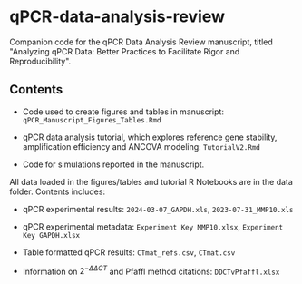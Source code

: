 # qPCR-data-analysis-review
Companion code for the qPCR Data Analysis Review manuscript, titled "Analyzing qPCR Data: Better Practices to Facilitate Rigor and Reproducibility". 

## Contents

- Code used to create figures and tables in manuscript: `qPCR_Manuscript_Figures_Tables.Rmd`

- qPCR data analysis tutorial, which explores reference gene stability, amplification efficiency and ANCOVA modeling: `TutorialV2.Rmd`

- Code for simulations reported in the manuscript.


All data loaded in the figures/tables and tutorial R Notebooks are in the data folder. Contents includes:

- qPCR experimental results: `2024-03-07_GAPDH.xls`, `2023-07-31_MMP10.xls`

- qPCR experimental metadata: `Experiment Key MMP10.xlsx`, `Experiment Key GAPDH.xlsx`

- Table formatted qPCR results: `CTmat_refs.csv`, `CTmat.csv`

- Information on $2^{- \Delta \Delta CT}$ and Pfaffl method citations: `DDCTvPfaffl.xlsx`

